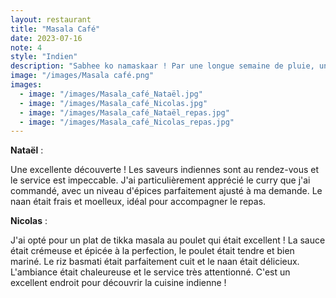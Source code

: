 ```yaml
---
layout: restaurant
title: "Masala Café"
date: 2023-07-16
note: 4
style: "Indien"
description: "Sabhee ko namaskaar ! Par une longue semaine de pluie, un excellent restaurant indien orné de reliques qui pimentent votre journée. Vous avez envie d'essayer d'autres épices autres que mexicaines ? Malasa café est non seulement pour siroter du café, mais une alternative idéale pour réveiller vos sens !"
image: "/images/Masala café.png"
images:
  - image: "/images/Masala_café_Nataël.jpg"
  - image: "/images/Masala_café_Nicolas.jpg"
  - image: "/images/Masala_café_Nataël_repas.jpg"
  - image: "/images/Masala_café_Nicolas_repas.jpg"
---
```


**Nataël** :

Une excellente découverte ! Les saveurs indiennes sont au rendez-vous et le service est impeccable. J'ai particulièrement apprécié le curry que j'ai commandé, avec un niveau d'épices parfaitement ajusté à ma demande. Le naan était frais et moelleux, idéal pour accompagner le repas.

**Nicolas** :

J'ai opté pour un plat de tikka masala au poulet qui était excellent ! La sauce était crémeuse et épicée à la perfection, le poulet était tendre et bien mariné. Le riz basmati était parfaitement cuit et le naan était délicieux. L'ambiance était chaleureuse et le service très attentionné. C'est un excellent endroit pour découvrir la cuisine indienne ! 